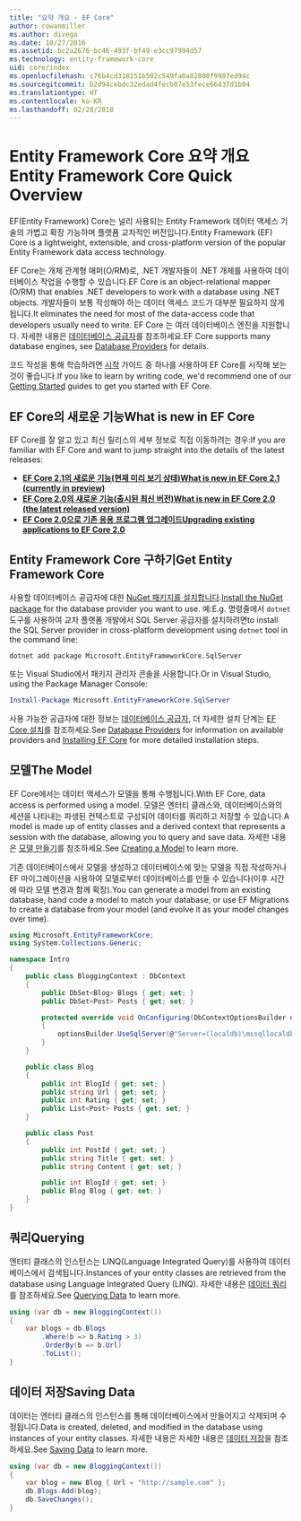 ```yaml
---
title: "요약 개요 - EF Core"
author: rowanmiller
ms.author: divega
ms.date: 10/27/2016
ms.assetid: bc2a2676-bc46-493f-bf49-e3cc97994d57
ms.technology: entity-framework-core
uid: core/index
ms.openlocfilehash: c76b4cd318151b502c549fa0a82800f9987ed94c
ms.sourcegitcommit: b2d94cebdc32edad4fecb07e53fece66437d1b04
ms.translationtype: HT
ms.contentlocale: ko-KR
ms.lasthandoff: 02/28/2018
---
```

# <a name="entity-framework-core-quick-overview"></a><span data-ttu-id="01b62-102">Entity Framework Core 요약 개요</span><span class="sxs-lookup"><span data-stu-id="01b62-102">Entity Framework Core Quick Overview</span></span>

<span data-ttu-id="01b62-103">EF(Entity Framework) Core는 널리 사용되는 Entity Framework 데이터 액세스 기술의 가볍고 확장 가능하며 플랫폼 교차적인 버전입니다.</span><span class="sxs-lookup"><span data-stu-id="01b62-103">Entity Framework (EF) Core is a lightweight, extensible, and cross-platform version of the popular Entity Framework data access technology.</span></span>

<span data-ttu-id="01b62-104">EF Core는 개체 관계형 매퍼(O/RM)로, .NET 개발자들이 .NET 개체를 사용하여 데이터베이스 작업을 수행할 수 있습니다.</span><span class="sxs-lookup"><span data-stu-id="01b62-104">EF Core is an object-relational mapper (O/RM) that enables .NET developers to work with a database using .NET objects.</span></span> <span data-ttu-id="01b62-105">개발자들이 보통 작성해야 하는 데이터 액세스 코드가 대부분 필요하지 않게 됩니다.</span><span class="sxs-lookup"><span data-stu-id="01b62-105">It eliminates the need for most of the data-access code that developers usually need to write.</span></span> <span data-ttu-id="01b62-106">EF Core 는 여러 데이터베이스 엔진을 지원합니다. 자세한 내용은 [데이터베이스 공급자](providers/index.md)를 참조하세요.</span><span class="sxs-lookup"><span data-stu-id="01b62-106">EF Core supports many database engines, see [Database Providers](providers/index.md) for details.</span></span>

<span data-ttu-id="01b62-107">코드 작성을 통해 학습하려면 [시작](get-started/index.md) 가이드 중 하나를 사용하여 EF Core를 시작해 보는 것이 좋습니다.</span><span class="sxs-lookup"><span data-stu-id="01b62-107">If you like to learn by writing code, we'd recommend one of our [Getting Started](get-started/index.md) guides to get you started with EF Core.</span></span>

## <a name="what-is-new-in-ef-core"></a><span data-ttu-id="01b62-108">EF Core의 새로운 기능</span><span class="sxs-lookup"><span data-stu-id="01b62-108">What is new in EF Core</span></span>

<span data-ttu-id="01b62-109">EF Core를 잘 알고 있고 최신 릴리스의 세부 정보로 직접 이동하려는 경우:</span><span class="sxs-lookup"><span data-stu-id="01b62-109">If you are familiar with EF Core and want to jump straight into the details of the latest releases:</span></span>

- <span data-ttu-id="01b62-110">**[EF Core 2.1의 새로운 기능(현재 미리 보기 상태)](xref:core/what-is-new/ef-core-2.1)**</span><span class="sxs-lookup"><span data-stu-id="01b62-110">**[What is new in EF Core 2.1 (currently in preview)](xref:core/what-is-new/ef-core-2.1)**</span></span>
- <span data-ttu-id="01b62-111">**[EF Core 2.0의 새로운 기능(출시된 최신 버전)](xref:core/what-is-new/ef-core-2.0)**</span><span class="sxs-lookup"><span data-stu-id="01b62-111">**[What is new in EF Core 2.0 (the latest released version)](xref:core/what-is-new/ef-core-2.0)**</span></span>
- <span data-ttu-id="01b62-112">**[EF Core 2.0으로 기존 응용 프로그램 업그레이드](xref:core/miscellaneous/1x-2x-upgrade)**</span><span class="sxs-lookup"><span data-stu-id="01b62-112">**[Upgrading existing applications to EF Core 2.0](xref:core/miscellaneous/1x-2x-upgrade)**</span></span>


## <a name="get-entity-framework-core"></a><span data-ttu-id="01b62-113">Entity Framework Core 구하기</span><span class="sxs-lookup"><span data-stu-id="01b62-113">Get Entity Framework Core</span></span>

<span data-ttu-id="01b62-114">사용할 데이터베이스 공급자에 대한 [NuGet 패키지를 설치합니다](https://docs.nuget.org/ndocs/quickstart/use-a-package).</span><span class="sxs-lookup"><span data-stu-id="01b62-114">[Install the NuGet package](https://docs.nuget.org/ndocs/quickstart/use-a-package) for the database provider you want to use.</span></span> <span data-ttu-id="01b62-115">예:</span><span class="sxs-lookup"><span data-stu-id="01b62-115">E.g.</span></span> <span data-ttu-id="01b62-116">명령줄에서 `dotnet` 도구를 사용하여 교차 플랫폼 개발에서 SQL Server 공급자를 설치하려면</span><span class="sxs-lookup"><span data-stu-id="01b62-116">to install the SQL Server provider in cross-platform development using `dotnet` tool in the command line:</span></span>

``` Console
dotnet add package Microsoft.EntityFrameworkCore.SqlServer
```

<span data-ttu-id="01b62-117">또는 Visual Studio에서 패키지 관리자 콘솔을 사용합니다.</span><span class="sxs-lookup"><span data-stu-id="01b62-117">Or in Visual Studio, using the Package Manager Console:</span></span>

``` PowerShell
Install-Package Microsoft.EntityFrameworkCore.SqlServer
```
<span data-ttu-id="01b62-118">사용 가능한 공급자에 대한 정보는 [데이터베이스 공급자](providers/index.md), 더 자세한 설치 단계는 [EF Core 설치](get-started/install/index.md)를 참조하세요.</span><span class="sxs-lookup"><span data-stu-id="01b62-118">See [Database Providers](providers/index.md) for information on available providers and [Installing EF Core](get-started/install/index.md) for more detailed installation steps.</span></span>

## <a name="the-model"></a><span data-ttu-id="01b62-119">모델</span><span class="sxs-lookup"><span data-stu-id="01b62-119">The Model</span></span>

<span data-ttu-id="01b62-120">EF Core에서는 데이터 액세스가 모델을 통해 수행됩니다.</span><span class="sxs-lookup"><span data-stu-id="01b62-120">With EF Core, data access is performed using a model.</span></span> <span data-ttu-id="01b62-121">모델은 엔터티 클래스와, 데이터베이스와의 세션을 나타내는 파생된 컨텍스트로 구성되어 데이터를 쿼리하고 저장할 수 있습니다.</span><span class="sxs-lookup"><span data-stu-id="01b62-121">A model is made up of entity classes and a derived context that represents a session with the database, allowing you to query and save data.</span></span> <span data-ttu-id="01b62-122">자세한 내용은 [모델 만들기](modeling/index.md)를 참조하세요.</span><span class="sxs-lookup"><span data-stu-id="01b62-122">See [Creating a Model](modeling/index.md) to learn more.</span></span>

<span data-ttu-id="01b62-123">기존 데이터베이스에서 모델을 생성하고 데이터베이스에 맞는 모델을 직접 작성하거나 EF 마이그레이션을 사용하여 모델로부터 데이터베이스를 만들 수 있습니다(이후 시간에 따라 모델 변경과 함께 확장).</span><span class="sxs-lookup"><span data-stu-id="01b62-123">You can generate a model from an existing database, hand code a model to match your database, or use EF Migrations to create a database from your model (and evolve it as your model changes over time).</span></span>

``` csharp
using Microsoft.EntityFrameworkCore;
using System.Collections.Generic;

namespace Intro
{
    public class BloggingContext : DbContext
    {
        public DbSet<Blog> Blogs { get; set; }
        public DbSet<Post> Posts { get; set; }

        protected override void OnConfiguring(DbContextOptionsBuilder optionsBuilder)
        {
            optionsBuilder.UseSqlServer(@"Server=(localdb)\mssqllocaldb;Database=MyDatabase;Trusted_Connection=True;");
        }
    }

    public class Blog
    {
        public int BlogId { get; set; }
        public string Url { get; set; }
        public int Rating { get; set; }
        public List<Post> Posts { get; set; }
    }

    public class Post
    {
        public int PostId { get; set; }
        public string Title { get; set; }
        public string Content { get; set; }

        public int BlogId { get; set; }
        public Blog Blog { get; set; }
    }
}
```

## <a name="querying"></a><span data-ttu-id="01b62-124">쿼리</span><span class="sxs-lookup"><span data-stu-id="01b62-124">Querying</span></span>

<span data-ttu-id="01b62-125">엔터티 클래스의 인스턴스는 LINQ(Language Integrated Query)를 사용하여 데이터베이스에서 검색됩니다.</span><span class="sxs-lookup"><span data-stu-id="01b62-125">Instances of your entity classes are retrieved from the database using Language Integrated Query (LINQ).</span></span> <span data-ttu-id="01b62-126">자세한 내용은 [데이터 쿼리](querying/index.md)를 참조하세요.</span><span class="sxs-lookup"><span data-stu-id="01b62-126">See [Querying Data](querying/index.md) to learn more.</span></span>

``` csharp
using (var db = new BloggingContext())
{
    var blogs = db.Blogs
        .Where(b => b.Rating > 3)
        .OrderBy(b => b.Url)
        .ToList();
}
```

## <a name="saving-data"></a><span data-ttu-id="01b62-127">데이터 저장</span><span class="sxs-lookup"><span data-stu-id="01b62-127">Saving Data</span></span>

<span data-ttu-id="01b62-128">데이터는 엔터티 클래스의 인스턴스를 통해 데이터베이스에서 만들어지고 삭제되며 수정됩니다.</span><span class="sxs-lookup"><span data-stu-id="01b62-128">Data is created, deleted, and modified in the database using instances of your entity classes.</span></span> <span data-ttu-id="01b62-129">자세한 내용은 자세한 내용은 [데이터 저장](saving/index.md)을 참조하세요.</span><span class="sxs-lookup"><span data-stu-id="01b62-129">See [Saving Data](saving/index.md) to learn more.</span></span>

``` csharp
using (var db = new BloggingContext())
{
    var blog = new Blog { Url = "http://sample.com" };
    db.Blogs.Add(blog);
    db.SaveChanges();
}
```
